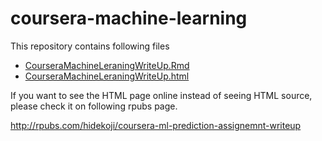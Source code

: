 # coursera-machine-learning

This repository contains following files

- [CourseraMachineLeraningWriteUp.Rmd](https://github.com/hidekoji/coursera-machine-learning/blob/master/CourseraMacineLearning.Rmd)
- [CourseraMachineLeraningWriteUp.html](https://github.com/hidekoji/coursera-machine-learning/blob/master/CourseraMacineLearning.html)

If you want to see the HTML page online instead of seeing HTML source, please check it on following rpubs page.

http://rpubs.com/hidekoji/coursera-ml-prediction-assignemnt-writeup
